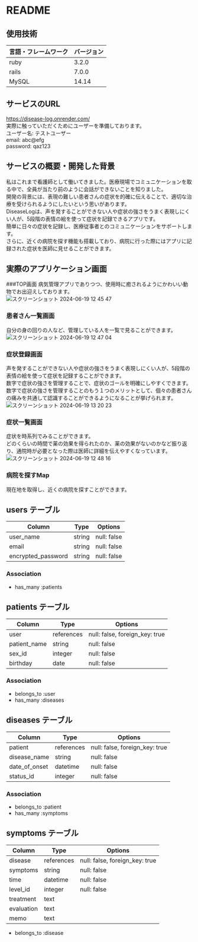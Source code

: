# README

## 使用技術
| 言語・フレームワーク  | バージョン |
| --------------------- | ---------- |
| ruby                  | 3.2.0      |
| rails                 | 7.0.0      |
| MySQL                 | 14.14      |

## サービスのURL
https://disease-log.onrender.com/<br/>
実際に触っていただくためにユーザーを準備しております。<br/>
ユーザー名: テストユーザー<br/>
email: abc@efg<br/>
password: qaz123<br/>

## サービスの概要・開発した背景
私はこれまで看護師として働いてきました。医療現場でコミュニケーションを取る中で、全員が当たり前のように会話ができないことを知りました。<br/>
開発の背景には、表現の難しい患者さんの症状を的確に伝えることで、適切な治療を受けられるようにしたいという思いがあります。<br/>
DiseaseLogは、声を発することができない人や症状の強さをうまく表現しにくい人が、5段階の表情の絵を使って症状を記録できるアプリです。<br/>
簡単に日々の症状を記録し、医療従事者とのコミュニケーションをサポートします。<br/>
さらに、近くの病院を探す機能も搭載しており、病院に行った際にはアプリに記録された症状を医師に見せることができます。<br/>

## 実際のアプリケーション画面
###TOP画面
病気管理アプリでありつつ、使用時に癒されるようにかわいい動物でお出迎えしております。<br/>
![スクリーンショット 2024-06-19 12 45 47](https://github.com/chiaki-taro/disease-log/assets/142806100/04bf9d17-a884-4762-9b10-b03145793371)

### 患者さん一覧画面
自分の身の回りの人など、管理している人を一覧で見ることができます。<br/>
![スクリーンショット 2024-06-19 12 47 04](https://github.com/chiaki-taro/disease-log/assets/142806100/ae3d0d4b-9013-411d-a528-0c7c88206ff3)

### 症状登録画面
声を発することができない人や症状の強さをうまく表現しにくい人が、5段階の表情の絵を使って症状を記録することができます。<br/>
数字で症状の強さを管理することで、症状のゴールを明確にしやすくできます。<br/>
数字で症状の強さを管理することのもう１つのメリットとして、個々の患者さんの痛みを共通して認識することができるようになることが挙げられます。<br/>
![スクリーンショット 2024-06-19 13 20 23](https://github.com/chiaki-taro/disease-log/assets/142806100/e3b3691d-16e9-48a4-8491-76fb44fede27)

### 症状一覧画面
症状を時系列でみることができます。<br/>
どのくらいの時間で薬の効果を得られたのか、薬の効果がないのかなど振り返り、通院時が必要となった際は医師に詳細を伝えやすくなっています。
![スクリーンショット 2024-06-19 12 48 16](https://github.com/chiaki-taro/disease-log/assets/142806100/90690741-d336-4009-8802-a1a417a8d07c)

### 病院を探すMap
現在地を取得し、近くの病院を探すことができます。

## users テーブル

| Column             | Type   | Options     |
| ------------------ | ------ | ----------- |
| user_name          | string | null: false |
| email              | string | null: false |
| encrypted_password | string | null: false |

### Association

- has_many :patients


## patients テーブル

| Column           | Type       | Options                        |
| -----------------| ---------- | ------------------------------ |
| user             | references | null: false, foreign_key: true |
| patient_name     | string     | null: false                    |
| sex_id           | integer    | null: false                    |
| birthday         | date       | null: false                    |

### Association

- belongs_to :user
- has_many :diseases


## diseases テーブル

| Column           | Type       | Options                        |
| -----------------| ---------- | ------------------------------ |
| patient          | references | null: false, foreign_key: true |
| disease_name     | string     | null: false                    |
| date_of_onset    | datetime   | null: false                    |
| status_id        | integer    | null: false                    |

### Association

- belongs_to :patient
- has_many :symptoms


## symptoms テーブル
| Column           | Type       | Options                        |
| -----------------| ---------- | ------------------------------ |
| disease          | references | null: false, foreign_key: true |
| symptoms         | string     | null: false                    |
| time             | datetime   | null: false                    |
| level_id         | integer    | null: false                    |
| treatment        | text       |                                |
| evaluation       | text       |                                |
| memo             | text       |                                |

- belongs_to :disease